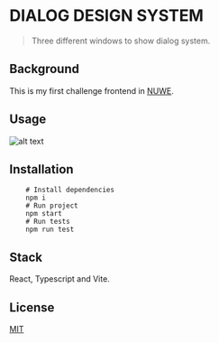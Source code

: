 # DIALOG DESIGN SYSTEM
> Three different windows to show dialog system.

## Background 
This is my first challenge frontend in [NUWE](https://nuwe.io/challenges).

## Usage
![alt text](https://github.com/bryantamayo1/NUWE-Dialog-design-system/src/assets/imgs/dialog_system.PNG?raw=true "Image 1")

## Installation
```shell
    # Install dependencies
    npm i
    # Run project
    npm start
    # Run tests
    npm run test
```

## Stack
React, Typescript and Vite.

## License 
[MIT](https://opensource.org/licenses/MIT)